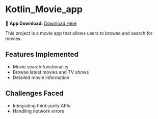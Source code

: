 # Kotlin_Movie_app
📲 **App Download:** [Download Here](https://drive.google.com/uc?export=download&id=1hh4KiHa1BBm8EfWKGEqm9tgAis8L-yFA)

This project is a movie app that allows users to browse and search for movies.

## Features Implemented
- Movie search functionality
- Browse latest movies and TV shows
- Detailed movie information

## Challenges Faced
- Integrating third-party APIs
- Handling network errors
